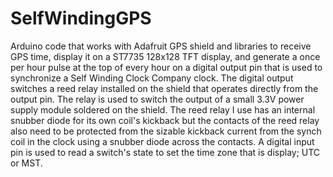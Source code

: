 # SelfWindingGPS
Arduino code that works with Adafruit GPS shield and libraries to receive GPS time, display it on a ST7735 128x128 TFT display, and generate a once per hour pulse at the top  of every hour on a digital output pin that is used to synchronize a Self Winding Clock Company clock. The digital output switches a reed relay installed on the shield that operates directly from the output pin. The relay is used to switch the output of a small 3.3V power supply module soldered on the shield. The reed relay I use has an internal snubber diode for its own coil's kickback but the contacts of the reed relay also need to be protected from the sizable kickback current from the synch coil in the clock using a snubber diode across the contacts.
A digital input pin is used to read a switch's state to set the time zone that is display; UTC or MST.
